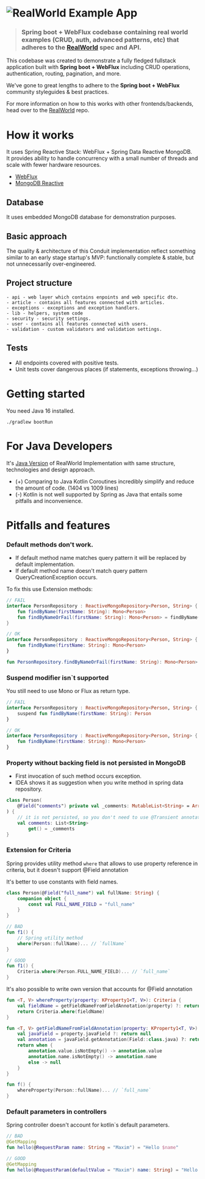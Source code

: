 # ![RealWorld Example App](spring-logo.png)

> ### Spring boot + WebFlux codebase containing real world examples (CRUD, auth, advanced patterns, etc) that adheres to the [RealWorld](https://github.com/gothinkster/realworld) spec and API.


This codebase was created to demonstrate a fully fledged fullstack application built with **Spring boot + WebFlux**
including CRUD operations, authentication, routing, pagination, and more.

We've gone to great lengths to adhere to the **Spring boot + WebFlux** community styleguides & best practices.

For more information on how to this works with other frontends/backends, head over to
the [RealWorld](https://github.com/gothinkster/realworld) repo.

# How it works

It uses Spring Reactive Stack: WebFlux + Spring Data Reactive MongoDB.  
It provides ability to handle concurrency with a small number of threads and scale with fewer hardware resources.

- [WebFlux](https://docs.spring.io/spring-framework/docs/current/reference/html/web-reactive.html)
- [MongoDB Reactive](https://docs.spring.io/spring-data/mongodb/docs/current/reference/html/#mongo.reactive)

## Database

It uses embedded MongoDB database for demonstration purposes.

## Basic approach

The quality & architecture of this Conduit implementation reflect something similar to an early stage startup's MVP:
functionally complete & stable, but not unnecessarily over-engineered.

## Project structure

```
- api - web layer which contains enpoints and web specific dto.
- article - contains all features connected with articles.
- exceptions - exceptions and exception handlers.
- lib - helpers, system code
- security - security settings.
- user - contains all features connected with users.
- validation - custom validators and validation settings.
```

## Tests

- All endpoints covered with positive tests.
- Unit tests cover dangerous places (if statements, exceptions throwing...)

# Getting started

You need Java 16 installed.

```
./gradlew bootRun
```

# For Java Developers

It's [Java Version](https://github.com/a-mountain/realworld-spring-webflux) of RealWorld Implementation with same
structure, technologies and design approach.

- (+) Comparing to Java Kotlin Coroutines incredibly simplify and reduce the amount of code. (1404 vs 1009 lines)
- (-) Kotlin is not well supported by Spring as Java that entails some pitfalls and inconvenience.

# Pitfalls and features

### Default methods don't work.

- If default method name matches query pattern it will be replaced by default implementation.
- If default method name doesn't match query pattern QueryCreationException occurs.

To fix this use Extension methods:

```kotlin
// FAIL
interface PersonRepository : ReactiveMongoRepository<Person, String> {
    fun findByName(firstName: String): Mono<Person>
    fun findByNameOrFail(firstName: String): Mono<Person> = findByName(firstName)...
}

// OK
interface PersonRepository : ReactiveMongoRepository<Person, String> {
    fun findByName(firstName: String): Mono<Person>
}

fun PersonRepository.findByNameOrFail(firstName: String): Mono<Person> = findByName(firstName)...
```

### Suspend modifier isn`t supported

You still need to use Mono or Flux as return type.

```kotlin
// FAIL
interface PersonRepository : ReactiveMongoRepository<Person, String> {
    suspend fun findByName(firstName: String): Person
}

// OK
interface PersonRepository : ReactiveMongoRepository<Person, String> {
    fun findByName(firstName: String): Mono<Person>
}
```

### Property without backing field is not persisted in MongoDB

- First invocation of such method occurs exception.
- IDEA shows it as suggestion when you write method in spring data repository.


```kotlin
class Person(
    @Field("comments") private val _comments: MutableList<String> = ArrayList()
) {
    // it is not persisted, so you don't need to use @Transient annotation here
    val comments: List<String>
        get() = _comments
}
```

### Extension for Criteria

Spring provides utility method `where` that allows to use property reference in criteria, but it doesn't support @Field
annotation

It's better to use constants with field names.

```kotlin
class Person(@Field("full_name") val fullName: String) {
    companion object {
        const val FULL_NAME_FIELD = "full_name"
    }
}

// BAD
fun f1() {
    // Spring utility method
    where(Person::fullName)... // `fullName`
}

// GOOD
fun f1() {
    Criteria.where(Person.FULL_NAME_FIELD)... // `full_name`
}
```

It's also possible to write own version that accounts for @Field annotation

```kotlin
fun <T, V> whereProperty(property: KProperty1<T, V>): Criteria {
    val fieldName = getFieldNameFromFieldAnnotation(property) ?: return where(property)
    return Criteria.where(fieldName)
}

fun <T, V> getFieldNameFromFieldAnnotation(property: KProperty1<T, V>): String? {
    val javaField = property.javaField ?: return null
    val annotation = javaField.getAnnotation(Field::class.java) ?: return null
    return when {
        annotation.value.isNotEmpty() -> annotation.value
        annotation.name.isNotEmpty() -> annotation.name
        else -> null
    }
}

fun f() {
    whereProperty(Person::fullName)... // `full_name`
}
```

### Default parameters in controllers

Spring controller doesn't account for kotlin`s default parameters.

```kotlin
// BAD
@GetMapping
fun hello(@RequestParam name: String = "Maxim") = "Hello $name"

// GOOD
@GetMapping
fun hello(@RequestParam(defaultValue = "Maxim") name: String) = "Hello $name"
```